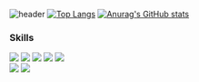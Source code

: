 <!--
**kjm541006/kjm541006** is a ✨ _special_ ✨ repository because its `README.md` (this file) appears on your GitHub profile.

Here are some ideas to get you started:

- 🔭 I’m currently working on ...
- 🌱 I’m currently learning ...
- 👯 I’m looking to collaborate on ...
- 🤔 I’m looking for help with ...
- 💬 Ask me about ...
- 📫 How to reach me: ...
- 😄 Pronouns: ...
- ⚡ Fun fact: ...
-->

![header](https://capsule-render.vercel.app/api?type=waving&color=gradient&height=300&section=header&text=Jumin&fontSize=90)
[![Top Langs](https://github-readme-stats.vercel.app/api/top-langs/?username=kjm541006&layout=compact)](https://github.com/anuraghazra/github-readme-stats)
[![Anurag's GitHub stats](https://github-readme-stats.vercel.app/api?username=kjm541006)](https://github.com/anuraghazra/github-readme-stats)

### Skills
<div>
<img src="https://img.shields.io/badge/HTML5-E34F26?style=for-the-badge&logo=HTML5&logoColor=black">
<img src="https://img.shields.io/badge/CSS3-1572B6?style=for-the-badge&logo=CSS3&logoColor=black">
<img src="https://img.shields.io/badge/Javascript-F7DF1E?style=for-the-badge&logo=Javascript&logoColor=black">
<img src="https://img.shields.io/badge/React-61DAFB?style=for-the-badge&logo=React&logoColor=black">
<img src="https://img.shields.io/badge/Typescript-3178C6?style=for-the-badge&logo=Typescript&logoColor=black">
</div>
<div>
<img src="https://img.shields.io/badge/styled-components-DB7093?style=for-the-badge&logo=styled-components&logoColor=black">
<img src="https://img.shields.io/badge/React-Query-FF4154?style=for-the-badge&logo=React-Query&logoColor=black">
<!-- <img src="https://img.shields.io/badge/Javascript-F7DF1E?style=for-the-badge&logo=Javascript&logoColor=black"> -->
<!-- <img src="https://img.shields.io/badge/Javascript-F7DF1E?style=for-the-badge&logo=Javascript&logoColor=black"> -->
</div>
